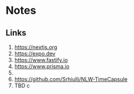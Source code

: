 # Notes

## Links

1. <https://nextjs.org>
2. <https://expo.dev>
3. <https://www.fastify.io>
4. <https://www.prisma.io>
5. 
6. <https://github.com/Srhiulli/NLW-TimeCapsule>
7. TBD
c